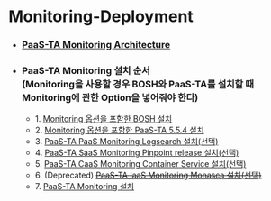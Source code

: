 # Monitoring-Deployment
- ### [PaaS-TA Monitoring Architecture](./PAAS-TA_MONITORING_ARCHITECTURE.md)
- ### PaaS-TA Monitoring 설치 순서<br>(Monitoring을 사용할 경우 BOSH와 PaaS-TA를 설치할 때 Monitoring에 관한 Option을 넣어줘야 한다)
  - 1\. [Monitoring 옵션을 포함한 BOSH 설치](../../install-guide/bosh-monitoring/PAAS-TA_BOSH2_MONITORING_INSTALL_GUIDE.md#1032)
  - 2\. [Monitoring 옵션을 포함한 PaaS-TA 5.5.4 설치](../../install-guide/paasta-monitoring/PAAS-TA_CORE_MONITORING_INSTALL_GUIDE.md)
  - 3\. [PaaS-TA PaaS Monitoring Logsearch 설치(선택)](./PAAS-TA_MONITORING_LOGSEARCH_INSTALL.md)
  - 4\. [PaaS-TA SaaS Monitoring Pinpoint release 설치(선택)](./PAAS-TA_MONITORING_PINPOINT_MONITORING_INSTALL.md)
  - 5\. [PaaS-TA CaaS Monitoring Container Service 설치(선택)](./PAAS-TA_MONITORING_CONTAINER_SERVICE_INSTALL.md)
  - 6\. (Deprecated) <strike>[PaaS-TA IaaS Monitoring Monasca 설치(선택)](./PAAS-TA_MONITORING_MONASCA_INSTALL.md)</strike>
  - 7\. [PaaS-TA Monitoring 설치](./PAAS-TA_MONITORING_PAAS-TA_MONITORING_INSTALL.md)
